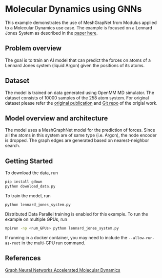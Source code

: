 # Molecular Dynamics using GNNs

This example demonstrates the use of MeshGrapNet from Modulus applied to a Molecular
Dynamics use case.
The example is focused on a Lennard Jones System as described in the
[paper here](https://arxiv.org/abs/2112.03383).

## Problem overview

The goal is to train an AI model that can predict the forces on atoms of a
Lennard Jones system (liquid Argon) given the positions of its atoms.

## Dataset

The model is trained on data generated using OpenMM MD simulator. The dataset consists
of 10000 samples of the 258 atom system. For original dataset please refer
the [original publication](https://arxiv.org/abs/2112.03383) and
[Git repo](https://github.com/BaratiLab/GAMD) of the origial work.

## Model overview and architecture

The model uses a MeshGraphNet model for the prediction of forces. Since all the atoms
in this system are of same type (i.e. Argon), the node encoder is dropped.
The graph edges are generated based on nearest-neighbor search.

## Getting Started

To download the data, run

```bash
pip install gdown
python download_data.py
```

To train the model, run

```bash
python lennard_jones_system.py
```

Distributed Data Parallel training is enabled for this example. To run the example on
multiple GPUs, run

```bash
mpirun -np <num_GPUs> python lennard_jones_system.py
```

If running in a docker container, you may need to include the `--allow-run-as-root` in
the multi-GPU run command.

## References

[Graph Neural Networks Accelerated Molecular Dynamics](https://arxiv.org/pdf/2112.03383.pdf)
